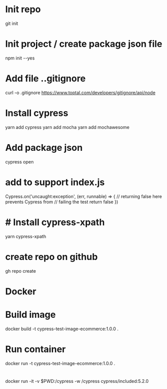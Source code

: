 # Init repo
git init

# Init project / create package json file
npm init --yes

# Add file ..gitignore
curl -o .gitignore https://www.toptal.com/developers/gitignore/api/node

# Install cypress
yarn add cypress
yarn add mocha
yarn add mochawesome

# Add package json
cypress open

# add to support index.js

Cypress.on('uncaught:exception', (err, runnable) => {
    // returning false here prevents Cypress from
    // failing the test
    return false
  })

# # Install cypress-xpath
yarn cypress-xpath

# create repo on github
gh repo create

# Docker
# Build image
docker build -t cypress-test-image-ecommerce:1.0.0 .
# Run container
docker run -t cypress-test-image-ecommerce:1.0.0 .

# 
docker run -it -v $PWD:/cypress -w /cypress cypress/included:5.2.0

